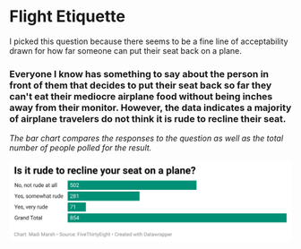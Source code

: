 # Flight Etiquette

I picked this question because there seems to be a fine line of acceptability drawn for how far someone can put their seat back on a plane. 

### Everyone I know has something to say about the person in front of them that decides to put their seat back so far they can't eat their mediocre airplane food without being inches away from their monitor. However, the data indicates a majority of airplane travelers do not think it is rude to recline their seat. ###

*The bar chart compares the responses to the question as well as the total number of people polled for the result.* 

![This is a DataWrapper chart](rude-to-recline.png)

